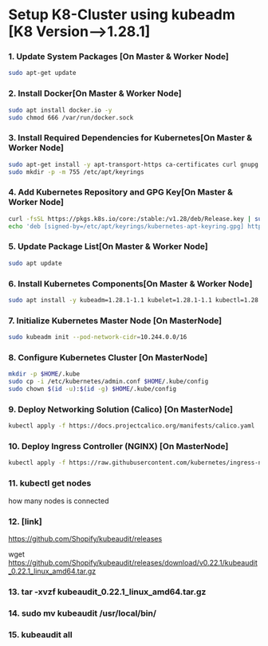 #  Setup K8-Cluster using kubeadm [K8 Version-->1.28.1]

### 1. Update System Packages [On Master & Worker Node]

```bash
sudo apt-get update
```

### 2. Install Docker[On Master & Worker Node]

```bash
sudo apt install docker.io -y
sudo chmod 666 /var/run/docker.sock
```

### 3. Install Required Dependencies for Kubernetes[On Master & Worker Node]

```bash
sudo apt-get install -y apt-transport-https ca-certificates curl gnupg
sudo mkdir -p -m 755 /etc/apt/keyrings
```

### 4. Add Kubernetes Repository and GPG Key[On Master & Worker Node]

```bash
curl -fsSL https://pkgs.k8s.io/core:/stable:/v1.28/deb/Release.key | sudo gpg --dearmor -o /etc/apt/keyrings/kubernetes-apt-keyring.gpg
echo 'deb [signed-by=/etc/apt/keyrings/kubernetes-apt-keyring.gpg] https://pkgs.k8s.io/core:/stable:/v1.28/deb/ /' | sudo tee /etc/apt/sources.list.d/kubernetes.list
```

### 5. Update Package List[On Master & Worker Node]

```bash
sudo apt update
```

### 6. Install Kubernetes Components[On Master & Worker Node]

```bash
sudo apt install -y kubeadm=1.28.1-1.1 kubelet=1.28.1-1.1 kubectl=1.28.1-1.1
```

### 7. Initialize Kubernetes Master Node [On MasterNode]

```bash
sudo kubeadm init --pod-network-cidr=10.244.0.0/16
```

### 8. Configure Kubernetes Cluster [On MasterNode]

```bash
mkdir -p $HOME/.kube
sudo cp -i /etc/kubernetes/admin.conf $HOME/.kube/config
sudo chown $(id -u):$(id -g) $HOME/.kube/config
```

### 9. Deploy Networking Solution (Calico) [On MasterNode]

```bash
kubectl apply -f https://docs.projectcalico.org/manifests/calico.yaml
```

### 10. Deploy Ingress Controller (NGINX) [On MasterNode]

```bash
kubectl apply -f https://raw.githubusercontent.com/kubernetes/ingress-nginx/controller-v0.49.0/deploy/static/provider/baremetal/deploy.yaml
```

 
### 11. kubectl get nodes
how many nodes is connected

 ### 12. [link]
https://github.com/Shopify/kubeaudit/releases 


  wget https://github.com/Shopify/kubeaudit/releases/download/v0.22.1/kubeaudit_0.22.1_linux_amd64.tar.gz
  
### 13.  tar -xvzf kubeaudit_0.22.1_linux_amd64.tar.gz
  
### 14.  sudo mv kubeaudit /usr/local/bin/
  
### 15.  kubeaudit all

  

 


